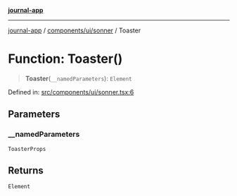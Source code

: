 [**journal-app**](../../../../README.md)

***

[journal-app](../../../../modules.md) / [components/ui/sonner](../README.md) / Toaster

# Function: Toaster()

> **Toaster**(`__namedParameters`): `Element`

Defined in: [src/components/ui/sonner.tsx:6](https://github.com/FullStackExam/shamiri-journaling/blob/2429a79bf524ec1d1bc42e8c42aa2b20457e1d23/src/components/ui/sonner.tsx#L6)

## Parameters

### \_\_namedParameters

`ToasterProps`

## Returns

`Element`
